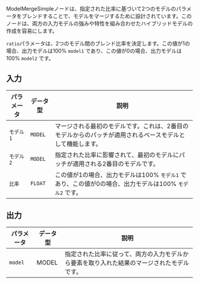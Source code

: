
ModelMergeSimpleノードは、指定された比率に基づいて2つのモデルのパラメータをブレンドすることで、モデルをマージするために設計されています。このノードは、両方の入力モデルの強みや特性を組み合わせたハイブリッドモデルの作成を容易にします。

`ratio`パラメータは、2つのモデル間のブレンド比率を決定します。この値が1の場合、出力モデルは100% `model1` であり、この値が0の場合、出力モデルは100% `model2` です。

## 入力

| パラメータ | データ型 | 説明 |
|-----------|-------------|-------------|
| `モデル1`  | `MODEL`     | マージされる最初のモデルです。これは、2番目のモデルからのパッチが適用されるベースモデルとして機能します。 |
| `モデル2`  | `MODEL`     | 指定された比率に影響されて、最初のモデルにパッチが適用される2番目のモデルです。 |
| `比率`   | `FLOAT`     | この値が1の場合、出力モデルは100% `モデル1` であり、この値が0の場合、出力モデルは100% `モデル2` です。 |

## 出力

| パラメータ | データ型 | 説明 |
|-----------|-------------|-------------|
| `model`   | MODEL     | 指定された比率に従って、両方の入力モデルから要素を取り入れた結果のマージされたモデルです。 |
